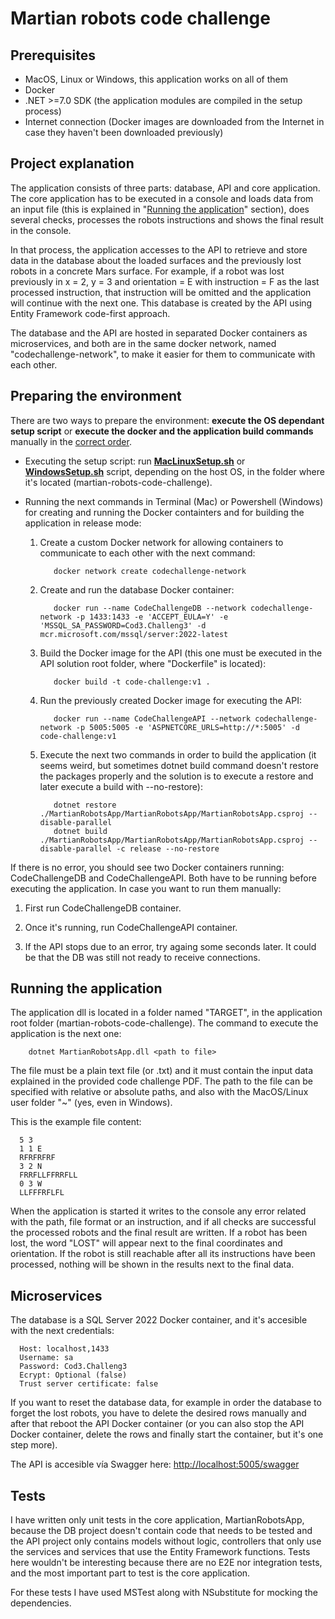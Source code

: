 # Martian robots code challenge

## Prerequisites
- MacOS, Linux or Windows, this application works on all of them
- Docker
- .NET >=7.0 SDK (the application modules are compiled in the setup process)
- Internet connection (Docker images are downloaded from the Internet in case they haven't been downloaded previously)

## Project explanation
The application consists of three parts: database, API and core application. The core application has to be executed in a console and loads data from an input file (this is explained in "[Running the application](#running-the-application)" section), does several checks, processes the robots instructions and shows the final result in the console.

In that process, the application accesses to the API to retrieve and store data in the database about the loaded surfaces and the previously lost robots in a concrete Mars surface. For example, if a robot was lost previously in x = 2, y = 3 and orientation = E with instruction = F as the last processed instruction, that instruction will be omitted and the application will continue with the next one. This database is created by the API using Entity Framework code-first approach.

The database and the API are hosted in separated Docker containers as microservices, and both are in the same docker network, named "codechallenge-network", to make it easier for them to communicate with each other.

## Preparing the environment

There are two ways to prepare the environment: **execute the OS dependant setup script** or **execute the docker and the application build commands** manually in the <u>correct order</u>.

- Executing the setup script: run <u>**MacLinuxSetup.sh**</u> or <u>**WindowsSetup.sh**</u> script, depending on the host OS, in the folder where it's located (martian-robots-code-challenge).

- Running the next commands in Terminal (Mac) or Powershell (Windows) for creating and running the Docker containters and for building the application in release mode:

  1. Create a custom Docker network for allowing containers to communicate to each other with the next command: 

            docker network create codechallenge-network

  2. Create and run the database Docker container:
   
            docker run --name CodeChallengeDB --network codechallenge-network -p 1433:1433 -e 'ACCEPT_EULA=Y' -e 'MSSQL_SA_PASSWORD=Cod3.Challeng3' -d mcr.microsoft.com/mssql/server:2022-latest

  3. Build the Docker image for the API (this one must be executed in the API solution root folder, where "Dockerfile" is located): 

            docker build -t code-challenge:v1 .

  4. Run the previously created Docker image for executing the API: 

            docker run --name CodeChallengeAPI --network codechallenge-network -p 5005:5005 -e 'ASPNETCORE_URLS=http://*:5005' -d code-challenge:v1

  5. Execute the next two commands in order to build the application (it seems weird, but sometimes dotnet build command doesn't restore the packages properly and the solution is to execute a restore and later execute a build with --no-restore):

            dotnet restore ./MartianRobotsApp/MartianRobotsApp/MartianRobotsApp.csproj --disable-parallel
            dotnet build ./MartianRobotsApp/MartianRobotsApp/MartianRobotsApp.csproj --disable-parallel -c release --no-restore

If there is no error, you should see two Docker containers running: CodeChallengeDB and CodeChallengeAPI. Both have to be running before executing the application. In case you want to run them manually:
  1. First run CodeChallengeDB container.
   
  2. Once it's running, run CodeChallengeAPI container.
   
  3. If the API stops due to an error, try againg some seconds later. It could be that the DB was still not ready to receive connections.

## Running the application
The application dll is located in a folder named "TARGET", in the application root folder (martian-robots-code-challenge). The command to execute the application is the next one:
      
        dotnet MartianRobotsApp.dll <path to file>

The file must be a plain text file (or .txt) and it must contain the input data explained in the provided code challenge PDF. The path to the file can be specified with relative or absolute paths, and also with the MacOS/Linux user folder "~" (yes, even in Windows).

This is the example file content:

      5 3
      1 1 E
      RFRFRFRF
      3 2 N
      FRRFLLFFRRFLL
      0 3 W
      LLFFFRFLFL

When the application is started it writes to the console any error related with the path, file format or an instruction, and if all checks are successful the processed robots and the final result are written. If a robot has been lost, the word "LOST" will appear next to the final coordinates and orientation. If the robot is still reachable after all its instructions have been processed, nothing will be shown in the results next to the final data.

## Microservices
The database is a SQL Server 2022 Docker container, and it's accesible with the next credentials:

      Host: localhost,1433
      Username: sa
      Password: Cod3.Challeng3
      Ecrypt: Optional (false)
      Trust server certificate: false

If you want to reset the database data, for example in order the database to forget the lost robots, you have to delete the desired rows manually and after that reboot the API Docker container (or you can also stop the API Docker container, delete the rows and finally start the container, but it's one step more).

The API is accesible vía Swagger here: [http://localhost:5005/swagger](http://localhost:5005/swagger)

## Tests
I have written only unit tests in the core application, MartianRobotsApp, because the DB project doesn't contain code that needs to be tested and the API project only contains models without logic, controllers that only use the services and services that use the Entity Framework functions. Tests here wouldn't be interesting because there are no E2E nor integration tests, and the most important part to test is the core application.

For these tests I have used MSTest along with NSubstitute for mocking the dependencies.
